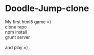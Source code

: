 Doodle-Jump-clone
=================
My first html5 game =)<br>
clone repo<br>
npm install<br>
grunt server<br>
<br>
and play =)

